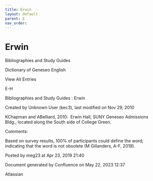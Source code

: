 ```yaml
---
title: Erwin
layout: default
parent: E
nav_order:
---
```


# Erwin

Bibliographies and Study Guides

Dictionary of Geneseo English

View All Entries

E-H

Bibliographies and Study Guides : Erwin

Created by  Unknown User (kec3), last modified on Nov 29, 2010

KChapman and ABelliard, 2010:  Erwin Hall, SUNY Geneseo Admissions Bldg., located along the South side of College Green.

Comments:

Based on survey results, 100% of participants could define the word; indicating that the word is not obsolete (M Gillanders, A-F, 2019).

Posted by meg23 at Apr 23, 2019 21:40

Document generated by Confluence on May 22, 2023 12:37

Atlassian
